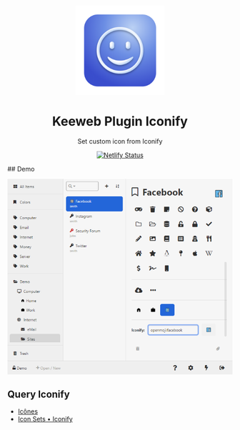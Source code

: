 <p align="center">
    <a href="https://github.com/KeJunMao/keeweb-plugin-iconify">
        <img src="./public/screenshots/logo.png" alt="logo" width='200'/>
    </a>
</p>

<h1 align="center">
Keeweb Plugin Iconify
</h1>

<p align="center">
Set custom icon from Iconify
<p>

<p align="center">
  <a href="https://app.netlify.com/sites/keeweb-plugin-iconify/deploys">
    <img src="https://api.netlify.com/api/v1/badges/26fb8954-3029-4e1c-aba0-2baaf24186b1/deploy-status" alt="Netlify Status" />
  </a>
</p>
## Demo

<p align="center">
    <img src="./public/screenshots/demo.png" alt="demo" width='600'/>
</p>

## Query Iconify

- [Icônes](https://icones.netlify.app/)
- [Icon Sets • Iconify](https://icon-sets.iconify.design)
